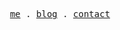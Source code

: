 <p align="center">
  <samp>
    <a href="https://juskinbo.cn">me</a> .
    <a href="https://blog.juskinbo.cn">blog</a> .
    <a href="mailto:juskinbo@outlook.com">contact</a>
  </samp>
</p>
